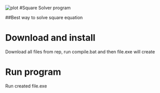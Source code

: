 ![plot](https://cs6.pikabu.ru/avatars/885/v885226-734042827.jpg) #Square Solver program

##Best way to solve square equation

# Download and install

Download all files from rep, run compile.bat and then file.exe will create

# Run program

Run created file.exe


